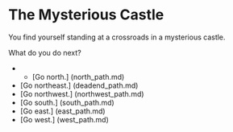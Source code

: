 # The Mysterious Castle
You find yourself standing at a crossroads in a mysterious castle.

What do you do next?

- - [Go north.] (north_path.md)
- [Go northeast.] (deadend_path.md)
- [Go northwest.] (northwest_path.md)
- [Go south.] (south_path.md)
- [Go east.] (east_path.md)
- [Go west.] (west_path.md)